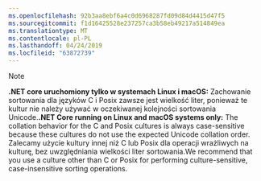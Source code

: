```yaml
---
ms.openlocfilehash: 92b3aa8ebf6a4c0d6968287fd09d84d4415d47f5
ms.sourcegitcommit: f1d16425528e237257ca3b58eb49217a514849ea
ms.translationtype: MT
ms.contentlocale: pl-PL
ms.lasthandoff: 04/24/2019
ms.locfileid: "63872739"
---
```

> [!NOTE]
> <span data-ttu-id="59d7b-101">**.NET core uruchomiony tylko w systemach Linux i macOS:** Zachowanie sortowania dla języków C i Posix zawsze jest wielkość liter, ponieważ te kultur nie należy używać w oczekiwanej kolejności sortowania Unicode.</span><span class="sxs-lookup"><span data-stu-id="59d7b-101">**.NET Core running on Linux and macOS systems only:** The collation behavior for the C and Posix cultures is always case-sensitive because these cultures do not use the expected Unicode collation order.</span></span> <span data-ttu-id="59d7b-102">Zalecamy użycie kultury innej niż C lub Posix dla operacji wrażliwych na kulturę, bez uwzględniania wielkości liter sortowania.</span><span class="sxs-lookup"><span data-stu-id="59d7b-102">We recommend that you use a culture other than C or Posix for performing culture-sensitive, case-insensitive sorting operations.</span></span>  
